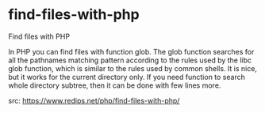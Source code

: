 # find-files-with-php
Find files with PHP

In PHP you can find files with function glob. The glob function searches for all the pathnames matching pattern according to the rules used by the libc glob function, which is similar to the rules used by common shells. It is nice, but it works for the current directory only. If you need function to search whole directory subtree, then it can be done with few lines more.

src: https://www.redips.net/php/find-files-with-php/
